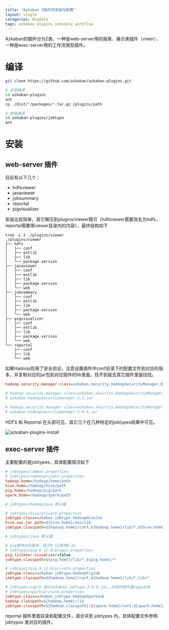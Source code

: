```yaml
---
title: "Azkaban 3插件的安装与配置"
layout: single
categories: Bigdata
tags: azkaban plugins schedule workflow
---
```

Azkaban的插件分为2类，一种是web-server用的报表、展示类插件（viwer），一种是exec-server用的工作流类型插件。

# 编译

```bash
git clone https://github.com/azkaban/azkaban-plugins.git

# 全部编译
cd azkaban-plugins
ant
cp ./dist/*/packages/*.tar.gz /plugins/path

# 单独编译
cd azkaban-plugins/jobtype
ant
```

# 安装

## web-server 插件

目前有以下几个：

* hdfsviewer
* javaviewer
* jobsummary
* reportal
* pigvisualizer

安装比较简单，其它解压到plugins/viewer既可（hdfsviewer需要改名为hdfs，reportal需要用viewer目录内的内容），最终结构如下

```base
tree -L 2 ./plugins/viewer
./plugins/viewer
├── hdfs
│   ├── conf
│   ├── extlib
│   ├── lib
│   └── package.version
├── javaviewer
│   ├── conf
│   ├── extlib
│   ├── lib
│   ├── package.version
│   └── web
├── jobsummary
│   ├── conf
│   ├── extlib
│   ├── lib
│   ├── package.version
│   └── web
├── pigvisualizer
│   ├── conf
│   ├── extlib
│   ├── lib
│   ├── package.version
│   └── web
└── reportal
    ├── conf
    ├── lib
    └── web
```

如果Hadoop启用了安全验证，注意设置插件中conf目录下的配置文件到对应的版本，并复制对应的jar包到对应插件的lib里面，找不到就去其它插件里面找找。

```ini
hadoop.security.manager.class=azkaban.security.HadoopSecurityManager_H_1_0

# hadoop.security.manager.class=azkaban.security.HadoopSecurityManager_H_2_0
# azkaban-hadoopsecuritymanager-2.2.jar

# hadoop.security.manager.class=azkaban.security.HadoopSecurityManager_H_3_0
# azkaban-hadoopsecuritymanager-3.0.0.jar
```

HDFS 和 Reportal 在头部可见，其它几个在几种特定的jobtypes结果中可见。

![azkaban-plugins-install](http://ot41apokn.bkt.clouddn.com/azkaban-plugins-install.png)

## exec-server 插件

主要配置的是jobtypes，具体配置情况如下

```ini
# jobtypes/common.properties
# jobtypes/commonprivate.properties
hadoop.home=/hadoop/home/path
hive.home=/hadoop/hive/path
pig.home=/hadoop/pig/path
spark.home=/hadoop/spark/path

# jobtypes/hadoopJava 默认值

# jobtypes/hive/private.properties
jobtype.class=azkaban.jobtype.HadoopHiveJob
hive.aux.jar.path=${hive.home}/aux/lib
jobtype.classpath=${hadoop.home}/conf,${hadoop.home}/lib/*,${hive.home}/lib/*,${hive.home}/conf,${hive.aux.jar.path}

# jobtypes/java 默认值

# pig使用对应版本，高于0.12使用0.12
# jobtypes/pig-0.12.0/plugin.properties
pig.listener.visualizer=false
jobtype.classpath=${pig.home}/lib/*,${pig.home}/*

# jobtypes/pig-0.12.0/private.properties
jobtype.class=azkaban.jobtype.HadoopPigJob
jobtype.classpath=${hadoop.home}/conf,${hadoop.home}/lib/*,lib/*

# jobtypes/saprk 里少azkaban-jobtype-3.0.0.jar，从别的插件里copy过来
# jobtypes/spark/private.properties
jobtype.class=azkaban.jobtype.HadoopSparkJob
hadoop.classpath=${hadoop.home}/lib
jobtype.classpath=${hadoop.classpath}:${spark.home}/conf:${spark.home}/jars/*
```

reportal 插件里面目录和配置文件，请合并到 jobtypes 内，具体配置文件参照 jobtypes 里对应的插件。